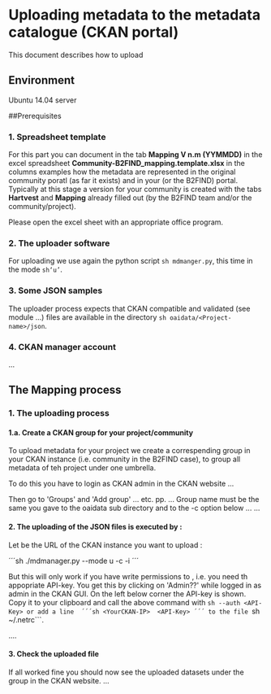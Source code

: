 # Uploading metadata to the metadata catalogue (CKAN portal)
This document describes how to upload 


## Environment
Ubuntu 14.04 server

##Prerequisites

### 1. Spreadsheet template
For this part you can document in the tab **Mapping V n.m (YYMMDD)** in the excel spreadsheet **Community-B2FIND_mapping.template.xlsx** in the columns examples how the metadata are represented in the original community poratl (as far it exists) and in your (or the B2FIND) portal. Typically at this stage a version for your community is created with the tabs **Hartvest** and **Mapping** already filled out (by the B2FIND team and/or the community/project). 

Please open the excel sheet with an appropriate office program.

### 2. The uploader software
For uploading we use again the python script ```sh mdmanger.py```, this time in the mode ```sh‘u’```. 

### 3. Some JSON samples
The uploader process expects that CKAN compatible and validated (see module ...) files are available in the directory ```sh oaidata/<Project-name>/json```.

### 4. CKAN manager account
...
 
## The Mapping process

### 1. The uploading process

#### 1.a. Create a CKAN group for your project/community  
To upload metadata for your project <ProjectName> we create a correspending group in your CKAN instance (i.e. community in the B2FIND case), to group all metadata of teh project under one umbrella.

To do this you have to login as CKAN admin in the CKAN website ...

Then go to 'Groups' and 'Add group' ... etc. pp. ...
Group name must be the same <ProjectName> you gave to the oaidata sub directory and to the -c option below ...
...

 
#### 2. The uploading of the JSON files is executed by :
Let <YourCKAN-IP> be the URL of the CKAN instance you want to upload :

´´´sh
./mdmanager.py --mode u -c <ProjectName> -i <YourCKAN-IP>
´´´

But this will only work if you have write permissions to <YourCKAN-IP>, i.e.
you need th appopriate API-key.
You get this by clicking on 'Admin??' while logged in as admin in the CKAN GUI.
On the left below corner the API-key is shown. Copy it to your clipboard and call the above command with ```sh --auth <API-Key> or add a line 
´´´sh
<YourCKAN-IP>  <API-Key>
´´´
to the file ```sh ~/.netrc```.

....

#### 3. Check the uploaded file
If all worked fine you should now see the uploaded datasets under the group <ProjectName> in the CKAN website.
...
